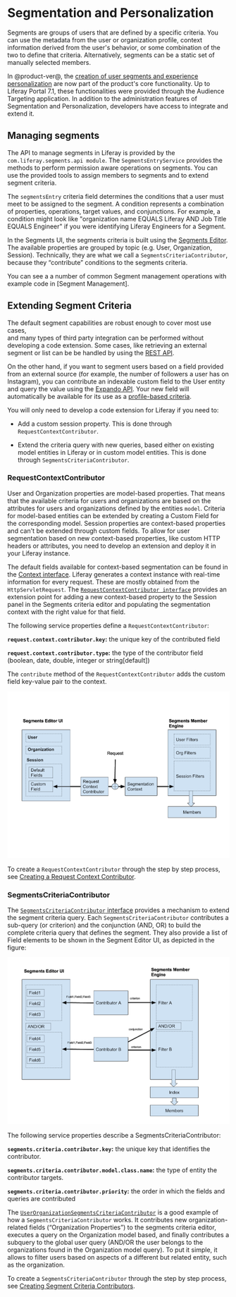 # Segmentation and Personalization

Segments are groups of users that are defined by a specific criteria. You can 
use the metadata from the user or organization profile, context information 
derived from the user's behavior, or some combination of the two to define that 
criteria. Alternatively, segments can be a static set of manually selected 
members. 

In @product-ver@, the [creation of user segments and experience personalization](user-guide-link) are now part of the product's core 
functionality. Up to Liferay Portal 7.1, these functionalities were provided 
through the Audience Targeting application. In addition to the administration 
features of Segmentation and Personalization, developers have access to 
integrate and extend it.

## Managing segments

The API to manage segments in Liferay is provided by the 
`com.liferay.segments.api module`. The `SegmentsEntryService` provides the 
methods to perform permission aware operations on segments.  You can use the provided tools to assign members to segments and to extend segment criteria.

The `segmentsEntry` criteria field determines the conditions that a user must meet to be assigned to the segment. A condition represents a combination of properties, operations, target values, and conjunctions. For example, a condition might look like "organization name EQUALS Liferay AND Job Title  EQUALS Engineer" if you were identifying Liferay Engineers for a Segment.

In the Segments UI, the segments criteria is built using the [Segments Editor](user-doc-link). The available properties are grouped by topic (e.g. User, Organization, Session). Technically, they are what we call a `SegmentsCriteriaContributor`, because they “contribute” conditions to the segments criteria. 

You can see a a number of common Segment management operations with example 
code in [Segment Management].

## Extending Segment Criteria

The default segment capabilities are robust enough to cover most use cases,  
and many types of third party integration can be performed without developing a 
code extension. Some cases, like retrieving an external segment or list can be 
be handled by using the [REST API](rest-link).  

On the other hand, if you want to segment users based on a field provided from 
an external source (for example, the number of followers a user has on 
Instagram), you can contribute an indexable custom field to the User entity and 
query the value using the [Expando API](dev-link). Your new field will 
automatically be available for its use as a [profile-based criteria](user-guide-link).

You will only need to develop a code extension for Liferay if you need to: 
 
*  Add a custom session property. This is done through
    `RequestContextContributor`.

*  Extend the criteria query with new queries, based either on existing model 
    entities in Liferay or in custom model entities. This is done through 
    `SegmentsCriteriaContributor`.

### RequestContextContributor

User and Organization properties are model-based properties. That means that 
the available criteria for users and organizations are based on the attributes 
for users and organizations defined by the entities `model`. Criteria for 
model-based entities can be extended by creating a Custom Field for the 
corresponding model. Session properties are context-based properties and can't 
be extended through custom fields. To allow for user segmentation based on new 
context-based properties, like custom HTTP headers or attributes, you need to 
develop an extension and deploy it in your Liferay instance.

The default fields available for context-based segmentation can be found in the 
[Context interface](repo-link). Liferay generates a context instance with 
real-time information for every request. These are mostly obtained from the 
`HttpServletRequest`. The [`RequestContextContributor interface`](repo-link) 
provides an extension point for adding a new context-based property to the 
Session panel in the Segments criteria editor and populating the segmentation 
context with the right value for that field.

The following service properties define a `RequestContextContributor`:

**`request.context.contributor.key`:** the unique key of the contributed field

**`request.context.contributor.type`:** the type of the contributor field (boolean, date, double, integer or string[default])

The `contribute` method of the `RequestContextContributor` adds the custom field key-value pair to the context. 

![Figure 1: `RequestContextContributor` service properties.](../../images/request-context-contributor.png)

To create a `RequestContextContributor` through the step by step process, see [Creating a Request Context Contributor](dev-guide-link).

### SegmentsCriteriaContributor

The [`SegmentsCriteriaContributor` interface](repo-link) provides a mechanism 
to extend the segment criteria query. Each `SegmentsCriteriaContributor` 
contributes a sub-query (or criterion) and the conjunction (AND, OR) to build 
the complete criteria query that defines the segment. They also provide a list 
of Field elements to be shown in the Segment Editor UI, as depicted in the 
figure:

![Figure 2: `SegmentsCriteriaContributor` service properties.](../../images/segment-field-contributor.png)

The following service properties describe a SegmentsCriteriaContributor:

**`segments.criteria.contributor.key`:** the unique key that identifies the 
contributor.  

**`segments.criteria.contributor.model.class.name`:** the type of entity the 
contributor targets.

**`segments.criteria.contributor.priority`:** the order in which the fields and 
queries are contributed

The [`UserOrganizationSegmentsCriteriaContributor`](repo-link) is a good 
example of how a `SegmentsCriteriaContributor` works. It contributes new 
organization-related fields (“Organization Properties”) to the segments 
criteria editor, executes a query on the Organization model based, and finally 
contributes a subquery to the global user query (AND/OR the user belongs to the 
organizations found in the Organization model query). To put it simple, it 
allows to filter users based on aspects of a different but related entity, such 
as the organization.

To create a `SegmentsCriteriaContributor` through the step by step process, see [Creating Segment Criteria Contributors](dev-guide-link).
